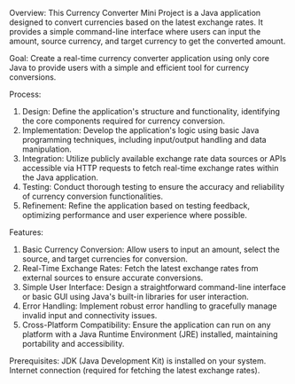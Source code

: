 Overview:
This Currency Converter Mini Project is a Java application designed to convert currencies based on the latest exchange rates. It provides a simple command-line interface where users can input the amount, source currency, and target currency to get the converted amount.

Goal:
Create a real-time currency converter application using only core Java to provide users with a simple and efficient tool for currency conversions.

Process:

1. Design: Define the application's structure and functionality, identifying the core components required for currency conversion.
2. Implementation: Develop the application's logic using basic Java programming techniques, including input/output handling and data manipulation.
3. Integration: Utilize publicly available exchange rate data sources or APIs accessible via HTTP requests to fetch real-time exchange rates within the Java application.
4. Testing: Conduct thorough testing to ensure the accuracy and reliability of currency conversion functionalities.
5. Refinement: Refine the application based on testing feedback, optimizing performance and user experience where possible.

Features:

1. Basic Currency Conversion: Allow users to input an amount, select the source, and target currencies for conversion.
2. Real-Time Exchange Rates: Fetch the latest exchange rates from external sources to ensure accurate conversions.
3. Simple User Interface: Design a straightforward command-line interface or basic GUI using Java's built-in libraries for user interaction.
4. Error Handling: Implement robust error handling to gracefully manage invalid input and connectivity issues.
5. Cross-Platform Compatibility: Ensure the application can run on any platform with a Java Runtime Environment (JRE) installed, maintaining portability and accessibility.



Prerequisites:
JDK (Java Development Kit) is installed on your system.
Internet connection (required for fetching the latest exchange rates).
